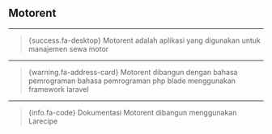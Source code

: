## Motorent
---
> {success.fa-desktop} Motorent adalah aplikasi yang digunakan untuk manajemen sewa motor

---

> {warning.fa-address-card} Motorent dibangun dengan bahasa pemrograman bahasa pemrograman php blade menggunakan framework laravel

---

> {info.fa-code} Dokumentasi Motorent dibangun menggunakan Larecipe